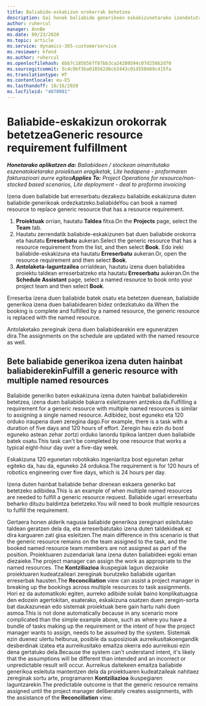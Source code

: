 ```yaml
---
title: Baliabide-eskakizun orokorrak betetzea
description: Gai honek baliabide generikoen eskakizunetarako izendatutako baliabideei buruzko informazioa eskaintzen du.
author: ruhercul
manager: AnnBe
ms.date: 09/23/2020
ms.topic: article
ms.service: dynamics-365-customerservice
ms.reviewer: kfend
ms.author: ruhercul
ms.openlocfilehash: 6bb7c185656ff87bb3ca24209594c07d25862d70
ms.sourcegitcommit: 5c4c9bf3ba018562d6cb3443c01d550489c415fa
ms.translationtype: HT
ms.contentlocale: eu-ES
ms.lasthandoff: 10/16/2020
ms.locfileid: "4070981"
---
```

# <a name="generic-resource-requirement-fulfillment"></a><span data-ttu-id="11013-103">Baliabide-eskakizun orokorrak betetzea</span><span class="sxs-lookup"><span data-stu-id="11013-103">Generic resource requirement fulfillment</span></span>

<span data-ttu-id="11013-104">_**Honetarako aplikatzen da:** Baliabideen / stockean oinarritutako eszenatokietarako proiektuen eragiketak, Lite hedapena - proformaren fakturazioari aurre egitea_</span><span class="sxs-lookup"><span data-stu-id="11013-104">_**Applies To:** Project Operations for resource/non-stocked based scenarios, Lite deployment - deal to proforma invoicing_</span></span>

<span data-ttu-id="11013-105">Izena duen baliabide bat erreserbatu dezakezu baliabide.eskakizuna duten baliabide generikoak ordezkatzeko.baliabide</span><span class="sxs-lookup"><span data-stu-id="11013-105">You can book a named resource to replace generic resource that has a resource requirement.</span></span>

1. <span data-ttu-id="11013-106">**Proiektuak** orrian, hautatu **Taldea** fitxa.</span><span class="sxs-lookup"><span data-stu-id="11013-106">On the **Projects** page, select the **Team** tab.</span></span>
2. <span data-ttu-id="11013-107">Hautatu zerrendatik baliabide-eskakizunen bat duen baliabide orokorra eta hautatu **Erreserbatu** aukeran.</span><span class="sxs-lookup"><span data-stu-id="11013-107">Select the generic resource that has a resource requirement from the list, and then select **Book**.</span></span> <span data-ttu-id="11013-108">Edo ireki baliabide-eskakizuna eta hautatu **Erreserbatu** aukeran.</span><span class="sxs-lookup"><span data-stu-id="11013-108">Or, open the resource requirement and then select **Book**.</span></span>
3. <span data-ttu-id="11013-109">**Antolaketa-laguntzailea** orrialdean, hautatu izena duen baliabidea proiektu taldean erreserbatzeko eta hautatu **Erreserbatu** aukeran.</span><span class="sxs-lookup"><span data-stu-id="11013-109">On the **Schedule Assistant** page, select a named resource to book onto your project team and then select **Book**.</span></span>

<span data-ttu-id="11013-110">Erreserba izena duen baliabide batek osatu eta betetzen duenean, baliabide generikoa izena duen baliabidearen bidez ordezkatuko da.</span><span class="sxs-lookup"><span data-stu-id="11013-110">When the booking is complete and fulfilled by a named resource, the generic resource is replaced with the named resource.</span></span>

<span data-ttu-id="11013-111">Antolaketako zereginak izena duen baliabidearekin ere eguneratzen dira.</span><span class="sxs-lookup"><span data-stu-id="11013-111">The assignments on the schedule are updated with the named resource as well.</span></span>

## <a name="fulfill-a-generic-resource-with-multiple-named-resources"></a><span data-ttu-id="11013-112">Bete baliabide generikoa izena duten hainbat baliabiderekin</span><span class="sxs-lookup"><span data-stu-id="11013-112">Fulfill a generic resource with multiple named resources</span></span>
<span data-ttu-id="11013-113">Baliabide generiko baten eskakizuna izena duten hainbat baliabiderekin betetzea, izena duen baliabide bakarra esleitzearen antzekoa da.</span><span class="sxs-lookup"><span data-stu-id="11013-113">Fulfilling a requirement for a generic resource with multiple named resources is similar to assigning a single named resource.</span></span> <span data-ttu-id="11013-114">Adibidez, bost eguneko eta 120 orduko iraupena duen zeregina dago.</span><span class="sxs-lookup"><span data-stu-id="11013-114">For example, there is a task with a duration of five days and 120 hours of effort.</span></span> <span data-ttu-id="11013-115">Zeregin hau ezin du bost eguneko astean zehar zortzi orduko lanordu tipikoa lantzen duen baliabide batek osatu.</span><span class="sxs-lookup"><span data-stu-id="11013-115">This task can't be completed by one resource that works a typical eight-hour day over a five-day week.</span></span> 

<span data-ttu-id="11013-116">Eskakizuna 120 egunetan robotikako ingeniaritza bost egunetan zehar egiteko da, hau da, eguneko 24 ordukoa.</span><span class="sxs-lookup"><span data-stu-id="11013-116">The requirement is for 120 hours of robotics engineering over five days, which is 24 hours per day.</span></span>

<span data-ttu-id="11013-117">Izena duten hainbat baliabide behar direnean eskaera generiko bat betetzeko adibidea.</span><span class="sxs-lookup"><span data-stu-id="11013-117">This is an example of when multiple named resources are needed to fulfill a generic resource request.</span></span> <span data-ttu-id="11013-118">Baliabide ugari erreserbatu beharko dituzu baldintza betetzeko.</span><span class="sxs-lookup"><span data-stu-id="11013-118">You will need to book multiple resources to fulfill the requirement.</span></span>

<span data-ttu-id="11013-119">Gertaera honen alderik nagusia baliabide generikoa zereginari esleitutako taldean geratzen dela da, eta erreserbatutako izena duten taldekideak ez dira karguaren zati gisa esleitzen.</span><span class="sxs-lookup"><span data-stu-id="11013-119">The main difference in this scenario is that the generic resource remains on the team assigned to the task, and the booked named resource team members are not assigned as part of the position.</span></span> <span data-ttu-id="11013-120">Proiektuaren zuzendariak lana izena duten baliabideei egoki eman diezaieke.</span><span class="sxs-lookup"><span data-stu-id="11013-120">The project manager can assign the work as appropriate to the named resources.</span></span> <span data-ttu-id="11013-121">The **Kontziliazioa** ikuspegiak lagun diezaioke proiektuaren kudeatzaileari zereginak burutzeko baliabide ugaritan erreserbak hausten.</span><span class="sxs-lookup"><span data-stu-id="11013-121">The **Reconciliation** view can assist a project manager in breaking up the bookings across multiple resources to task assignments.</span></span> <span data-ttu-id="11013-122">Hori ez da automatikoki egiten, aurreko adibide soilak baino konplikatuagoa den edozein agertokitan, esaterako, eskakizuna osatzen duen zeregin-sorta bat daukazunean edo sistemak proiektuak bere gain hartu nahi duen asmoa.</span><span class="sxs-lookup"><span data-stu-id="11013-122">This is not done automatically because in any scenario more complicated than the simple example above, such as where you have a bundle of tasks making up the requirement or the intent of how the project manager wants to assign, needs to be assumed by the system.</span></span> <span data-ttu-id="11013-123">Sistemak ezin duenez ulertu helburua, posible da suposizioak aurreikusitakoengandik desberdinak izatea eta aurreikusitako emaitza okerra edo aurreikusi ezin dena gertatuko dela.</span><span class="sxs-lookup"><span data-stu-id="11013-123">Because the system can't understand intent, it's likely that the assumptions will be different than intended and an incorrect or unpredictable result will occur.</span></span> <span data-ttu-id="11013-124">Aurreikus daitekeen emaitza baliabide generikoa esleituta mantentzen dela da proiektuaren kudeatzaileak nahitaez zereginak sortu arte, programaren **Kontziliazioa** ikuspegiaren laguntzarekin.</span><span class="sxs-lookup"><span data-stu-id="11013-124">The predictable outcome is that the generic resource remains assigned until the project manager deliberately creates assignments, with the assistance of the **Reconciliation** view.</span></span>


